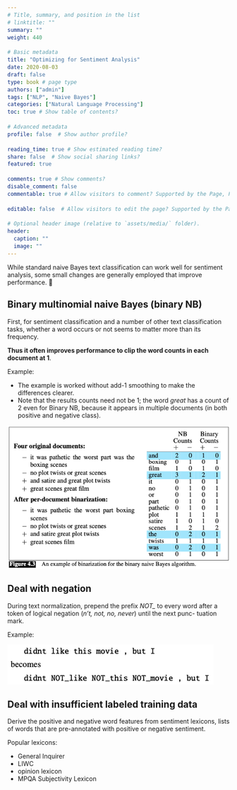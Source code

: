 ```yaml
---
# Title, summary, and position in the list
# linktitle: ""
summary: ""
weight: 440

# Basic metadata
title: "Optimizing for Sentiment Analysis"
date: 2020-08-03
draft: false
type: book # page type
authors: ["admin"]
tags: ["NLP", "Naive Bayes"]
categories: ["Natural Language Processing"]
toc: true # Show table of contents?

# Advanced metadata
profile: false  # Show author profile?

reading_time: true # Show estimated reading time?
share: false  # Show social sharing links?
featured: true

comments: true # Show comments?
disable_comment: false
commentable: true # Allow visitors to comment? Supported by the Page, Post, and Docs content types.

editable: false  # Allow visitors to edit the page? Supported by the Page, Post, and Docs content types.

# Optional header image (relative to `assets/media/` folder).
header:
  caption: ""
  image: ""
---
```


While standard naive Bayes text classification can work well for sentiment analysis, some small changes are generally employed that improve performance. 💪

## Binary multinomial naive Bayes (binary NB)

First, for sentiment classification and a number of other text classification tasks, whether a word occurs or not seems to matter more than its frequency. 

**Thus it often improves performance to clip the word counts in each document at 1**.

Example:

- The example is worked without add-1 smoothing to make the differences clearer. 
- Note that the results counts need not be 1; the word *great* has a count of 2 even for Binary NB, because it appears in multiple documents (in both positive and negative class).

<img src="https://raw.githubusercontent.com/EckoTan0804/upic-repo/master/uPic/截屏2020-06-14%2012.55.28.png" alt="截屏2020-06-14 12.55.28" style="zoom:80%;" />

## Deal with negation

During text normalization, prepend the prefix *NOT_* to every word after a token of logical negation (*n’t, not, no, never*) until the next punc- tuation mark. 

Example:

![截屏2020-06-14 12.58.03](https://raw.githubusercontent.com/EckoTan0804/upic-repo/master/uPic/截屏2020-06-14%2012.58.03.png)

## Deal with insufficient labeled training data

Derive the positive and negative word features from sentiment lexicons, lists of words that are pre-annotated with positive or negative sentiment.

Popular lexicons:

- General Inquirer
- LIWC
- opinion lexicon
- MPQA Subjectivity Lexicon